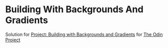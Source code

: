 # Building With Backgrounds And Gradients

Solution for [Project: Building with Backgrounds and Gradients](https://www.theodinproject.com/courses/html5-and-css3/lessons/building-with-backgrounds-and-gradients) for [The Odin Project](https://www.theodinproject.com)